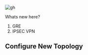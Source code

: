 ![gh](https://raw.githubusercontent.com/ndriannazriel04/Advanced-Network-Tech/main/obsidian/images1735486196000f40c98.png)

Whats new here?
1. GRE
2. IPSEC VPN
## Configure New Topology

